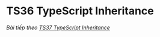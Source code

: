 # TS36 TypeScript Inheritance


*Bài tiếp theo [TS37 TypeScript Inheritance](/session/session_037_ts_inheritance.md)*